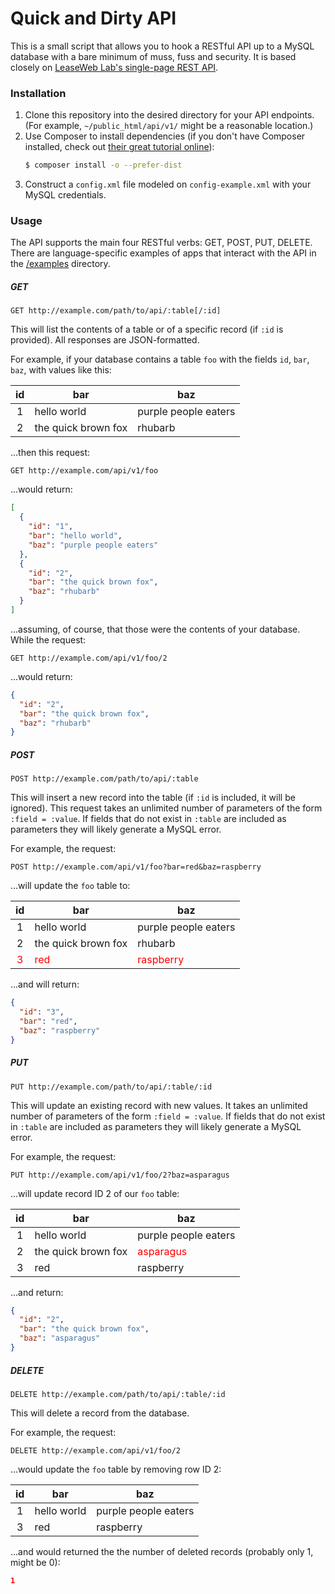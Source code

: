 # Quick and Dirty API

This is a small script that allows you to hook a RESTful API up to a MySQL database with a bare minimum of muss, fuss and security. It is based closely on [LeaseWeb Lab's single-page REST API](https://www.leaseweb.com/labs/2015/10/creating-a-simple-rest-api-in-php/).

### Installation

  1. Clone this repository into the desired directory for your API endpoints. (For example, `~/public_html/api/v1/` might be a reasonable location.)
  2. Use Composer to install dependencies (if you don't have Composer installed, check out [their great tutorial online](https://getcomposer.org)):
      ```bash
      $ composer install -o --prefer-dist
      ```
  3. Construct a `config.xml` file modeled on `config-example.xml` with your MySQL credentials.

### Usage

The API supports the main four RESTful verbs: GET, POST, PUT, DELETE. There are language-specific examples of apps that interact with the API in the [/examples](examples) directory.

##### GET

```http
GET http://example.com/path/to/api/:table[/:id]
```

This will list the contents of a table or of a specific record (if `:id` is provided). All responses are JSON-formatted.

For example, if your database contains a table `foo` with the fields `id`, `bar`, `baz`, with values like this:

| id | bar | baz |
| :-: | - | - |
| 1 | hello world | purple people eaters |
| 2 | the quick brown fox | rhubarb |

...then this request:

```http
GET http://example.com/api/v1/foo
```

...would return:

```json
[
  {
    "id": "1",
    "bar": "hello world",
    "baz": "purple people eaters"
  },
  {
    "id": "2",
    "bar": "the quick brown fox",
    "baz": "rhubarb"
  }
]
```

...assuming, of course, that those were the contents of your database. While the request:

```http
GET http://example.com/api/v1/foo/2
```

...would return:

```json
{
  "id": "2",
  "bar": "the quick brown fox",
  "baz": "rhubarb"
}
```

##### POST

```http
POST http://example.com/path/to/api/:table
```

This will insert a new record into the table (if `:id` is included, it will be ignored). This request takes an unlimited number of parameters of the form `:field = :value`. If fields that do not exist in `:table` are included as parameters they will likely generate a MySQL error.

For example, the request:

```http
POST http://example.com/api/v1/foo?bar=red&baz=raspberry
```

...will update the `foo` table to:

| id | bar | baz |
| :-: | - | - |
| 1 | hello world | purple people eaters |
| 2 | the quick brown fox | rhubarb |
| <span style="color: red">3</span> | <span style="color: red">red</span> | <span style="color: red">raspberry</span> |

...and will return:

```json
{
  "id": "3",
  "bar": "red",
  "baz": "raspberry"
}
```

##### PUT

```http
PUT http://example.com/path/to/api/:table/:id
```

This will update an existing record with new values. It takes an unlimited number of parameters of the form `:field = :value`. If fields that do not exist in `:table` are included as parameters they will likely generate a MySQL error.

For example, the request:

```http
PUT http://example.com/api/v1/foo/2?baz=asparagus
```

...will update record ID 2 of our `foo` table:

| id | bar | baz |
| :-: | - | - |
| 1 | hello world | purple people eaters |
| 2 | the quick brown fox | <span style="color: red">asparagus</span> |
| 3 | red | raspberry |

...and return:

```json
{
  "id": "2",
  "bar": "the quick brown fox",
  "baz": "asparagus"
}
```

##### DELETE

```http
DELETE http://example.com/path/to/api/:table/:id
```

This will delete a record from the database.

For example, the request:

```http
DELETE http://example.com/api/v1/foo/2
```

...would update the `foo` table by removing row ID 2:

| id | bar | baz |
| :-: | - | - |
| 1 | hello world | purple people eaters |
| 3 | red | raspberry |

...and would returned the the number of deleted records (probably only 1, might be 0):

```json
1
```
